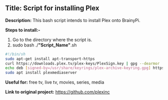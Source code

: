## Title: Script for installing Plex
**Description:** This bash script intends to install Plex onto BrainyPi.

**Steps to install:-**

1. Go to the directory where the script is.
1. sudo bash ./**"Script_Name"**.sh
```bash
#!/bin/sh
sudo apt-get install apt-transport-https
curl https://downloads.plex.tv/plex-keys/PlexSign.key | gpg --dearmor | sudo tee /usr/share/keyrings/plex-archive-keyring.gpg >/dev/null
echo deb [signed-by=/usr/share/keyrings/plex-archive-keyring.gpg] https://downloads.plex.tv/repo/deb public main | sudo tee /etc/apt/sources.list.d/plexmediaserver.list
sudo apt install plexmediaserver

```
**Useful for:** free tv, live tv, movies, series, media

**Link to original project:** https://github.com/plexinc